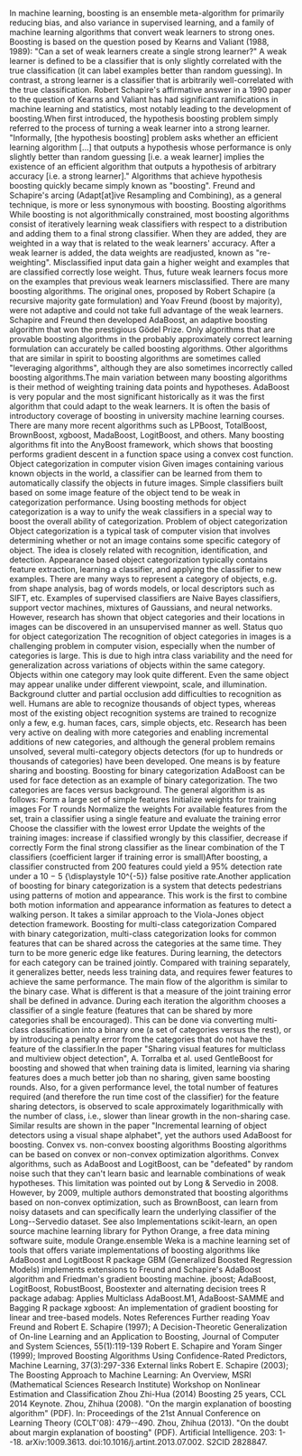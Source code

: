In machine learning, boosting is an ensemble meta-algorithm for
primarily reducing bias, and also variance in supervised learning, and a
family of machine learning algorithms that convert weak learners to
strong ones. Boosting is based on the question posed by Kearns and
Valiant (1988, 1989): \"Can a set of weak learners create a single
strong learner?\" A weak learner is defined to be a classifier that is
only slightly correlated with the true classification (it can label
examples better than random guessing). In contrast, a strong learner is
a classifier that is arbitrarily well-correlated with the true
classification. Robert Schapire\'s affirmative answer in a 1990 paper to
the question of Kearns and Valiant has had significant ramifications in
machine learning and statistics, most notably leading to the development
of boosting.When first introduced, the hypothesis boosting problem
simply referred to the process of turning a weak learner into a strong
learner. \"Informally, \[the hypothesis boosting\] problem asks whether
an efficient learning algorithm \[...\] that outputs a hypothesis whose
performance is only slightly better than random guessing \[i.e. a weak
learner\] implies the existence of an efficient algorithm that outputs a
hypothesis of arbitrary accuracy \[i.e. a strong learner\].\" Algorithms
that achieve hypothesis boosting quickly became simply known as
\"boosting\". Freund and Schapire\'s arcing (Adapt\[at\]ive Resampling
and Combining), as a general technique, is more or less synonymous with
boosting. Boosting algorithms While boosting is not algorithmically
constrained, most boosting algorithms consist of iteratively learning
weak classifiers with respect to a distribution and adding them to a
final strong classifier. When they are added, they are weighted in a way
that is related to the weak learners\' accuracy. After a weak learner is
added, the data weights are readjusted, known as \"re-weighting\".
Misclassified input data gain a higher weight and examples that are
classified correctly lose weight. Thus, future weak learners focus more
on the examples that previous weak learners misclassified. There are
many boosting algorithms. The original ones, proposed by Robert Schapire
(a recursive majority gate formulation) and Yoav Freund (boost by
majority), were not adaptive and could not take full advantage of the
weak learners. Schapire and Freund then developed AdaBoost, an adaptive
boosting algorithm that won the prestigious Gödel Prize. Only algorithms
that are provable boosting algorithms in the probably approximately
correct learning formulation can accurately be called boosting
algorithms. Other algorithms that are similar in spirit to boosting
algorithms are sometimes called \"leveraging algorithms\", although they
are also sometimes incorrectly called boosting algorithms.The main
variation between many boosting algorithms is their method of weighting
training data points and hypotheses. AdaBoost is very popular and the
most significant historically as it was the first algorithm that could
adapt to the weak learners. It is often the basis of introductory
coverage of boosting in university machine learning courses. There are
many more recent algorithms such as LPBoost, TotalBoost, BrownBoost,
xgboost, MadaBoost, LogitBoost, and others. Many boosting algorithms fit
into the AnyBoost framework, which shows that boosting performs gradient
descent in a function space using a convex cost function. Object
categorization in computer vision Given images containing various known
objects in the world, a classifier can be learned from them to
automatically classify the objects in future images. Simple classifiers
built based on some image feature of the object tend to be weak in
categorization performance. Using boosting methods for object
categorization is a way to unify the weak classifiers in a special way
to boost the overall ability of categorization. Problem of object
categorization Object categorization is a typical task of computer
vision that involves determining whether or not an image contains some
specific category of object. The idea is closely related with
recognition, identification, and detection. Appearance based object
categorization typically contains feature extraction, learning a
classifier, and applying the classifier to new examples. There are many
ways to represent a category of objects, e.g. from shape analysis, bag
of words models, or local descriptors such as SIFT, etc. Examples of
supervised classifiers are Naive Bayes classifiers, support vector
machines, mixtures of Gaussians, and neural networks. However, research
has shown that object categories and their locations in images can be
discovered in an unsupervised manner as well. Status quo for object
categorization The recognition of object categories in images is a
challenging problem in computer vision, especially when the number of
categories is large. This is due to high intra class variability and the
need for generalization across variations of objects within the same
category. Objects within one category may look quite different. Even the
same object may appear unalike under different viewpoint, scale, and
illumination. Background clutter and partial occlusion add difficulties
to recognition as well. Humans are able to recognize thousands of object
types, whereas most of the existing object recognition systems are
trained to recognize only a few, e.g. human faces, cars, simple objects,
etc. Research has been very active on dealing with more categories and
enabling incremental additions of new categories, and although the
general problem remains unsolved, several multi-category objects
detectors (for up to hundreds or thousands of categories) have been
developed. One means is by feature sharing and boosting. Boosting for
binary categorization AdaBoost can be used for face detection as an
example of binary categorization. The two categories are faces versus
background. The general algorithm is as follows: Form a large set of
simple features Initialize weights for training images For T rounds
Normalize the weights For available features from the set, train a
classifier using a single feature and evaluate the training error Choose
the classifier with the lowest error Update the weights of the training
images: increase if classified wrongly by this classifier, decrease if
correctly Form the final strong classifier as the linear combination of
the T classifiers (coefficient larger if training error is small)After
boosting, a classifier constructed from 200 features could yield a 95%
detection rate under a 10 − 5 {\\displaystyle 10\^{-5}} false positive
rate.Another application of boosting for binary categorization is a
system that detects pedestrians using patterns of motion and appearance.
This work is the first to combine both motion information and appearance
information as features to detect a walking person. It takes a similar
approach to the Viola-Jones object detection framework. Boosting for
multi-class categorization Compared with binary categorization,
multi-class categorization looks for common features that can be shared
across the categories at the same time. They turn to be more generic
edge like features. During learning, the detectors for each category can
be trained jointly. Compared with training separately, it generalizes
better, needs less training data, and requires fewer features to achieve
the same performance. The main flow of the algorithm is similar to the
binary case. What is different is that a measure of the joint training
error shall be defined in advance. During each iteration the algorithm
chooses a classifier of a single feature (features that can be shared by
more categories shall be encouraged). This can be done via converting
multi-class classification into a binary one (a set of categories versus
the rest), or by introducing a penalty error from the categories that do
not have the feature of the classifier.In the paper \"Sharing visual
features for multiclass and multiview object detection\", A. Torralba et
al. used GentleBoost for boosting and showed that when training data is
limited, learning via sharing features does a much better job than no
sharing, given same boosting rounds. Also, for a given performance
level, the total number of features required (and therefore the run time
cost of the classifier) for the feature sharing detectors, is observed
to scale approximately logarithmically with the number of class, i.e.,
slower than linear growth in the non-sharing case. Similar results are
shown in the paper \"Incremental learning of object detectors using a
visual shape alphabet\", yet the authors used AdaBoost for boosting.
Convex vs. non-convex boosting algorithms Boosting algorithms can be
based on convex or non-convex optimization algorithms. Convex
algorithms, such as AdaBoost and LogitBoost, can be \"defeated\" by
random noise such that they can\'t learn basic and learnable
combinations of weak hypotheses. This limitation was pointed out by Long
& Servedio in 2008. However, by 2009, multiple authors demonstrated that
boosting algorithms based on non-convex optimization, such as
BrownBoost, can learn from noisy datasets and can specifically learn the
underlying classifier of the Long--Servedio dataset. See also
Implementations scikit-learn, an open source machine learning library
for Python Orange, a free data mining software suite, module
Orange.ensemble Weka is a machine learning set of tools that offers
variate implementations of boosting algorithms like AdaBoost and
LogitBoost R package GBM (Generalized Boosted Regression Models)
implements extensions to Freund and Schapire\'s AdaBoost algorithm and
Friedman\'s gradient boosting machine. jboost; AdaBoost, LogitBoost,
RobustBoost, Boostexter and alternating decision trees R package adabag:
Applies Multiclass AdaBoost.M1, AdaBoost-SAMME and Bagging R package
xgboost: An implementation of gradient boosting for linear and
tree-based models. Notes References Further reading Yoav Freund and
Robert E. Schapire (1997); A Decision-Theoretic Generalization of
On-line Learning and an Application to Boosting, Journal of Computer and
System Sciences, 55(1):119-139 Robert E. Schapire and Yoram Singer
(1999); Improved Boosting Algorithms Using Confidence-Rated Predictors,
Machine Learning, 37(3):297-336 External links Robert E. Schapire
(2003); The Boosting Approach to Machine Learning: An Overview, MSRI
(Mathematical Sciences Research Institute) Workshop on Nonlinear
Estimation and Classification Zhou Zhi-Hua (2014) Boosting 25 years, CCL
2014 Keynote. Zhou, Zhihua (2008). \"On the margin explanation of
boosting algorithm\" (PDF). In: Proceedings of the 21st Annual
Conference on Learning Theory (COLT\'08): 479--490. Zhou, Zhihua (2013).
\"On the doubt about margin explanation of boosting\" (PDF). Artificial
Intelligence. 203: 1--18. arXiv:1009.3613.
doi:10.1016/j.artint.2013.07.002. S2CID 2828847.
